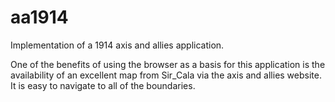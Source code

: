 # aa1914
Implementation of a 1914 axis and allies application.

One of the benefits of using the browser as a basis for this application is the availability of an excellent map from Sir_Cala via the axis and allies website. It is easy to navigate to all of the boundaries.
